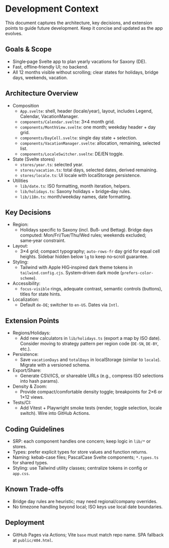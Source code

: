 # Development Context

This document captures the architecture, key decisions, and extension points to guide future development. Keep it concise and updated as the app evolves.

## Goals & Scope
- Single‑page Svelte app to plan yearly vacations for Saxony (DE).
- Fast, offline‑friendly UI; no backend.
- All 12 months visible without scrolling; clear states for holidays, bridge days, weekends, vacation.

## Architecture Overview
- Composition
  - `App.svelte`: shell, header (locale/year), layout, includes Legend, Calendar, VacationManager.
  - `components/Calendar.svelte`: 3×4 month grid.
  - `components/MonthView.svelte`: one month; weekday header + day grid.
  - `components/DayCell.svelte`: single day state + selection.
  - `components/VacationManager.svelte`: allocation, remaining, selected list.
  - `components/LocaleSwitcher.svelte`: DE/EN toggle.
- State (Svelte stores)
  - `stores/year.ts`: selected year.
  - `stores/vacation.ts`: total days, selected dates, derived remaining.
  - `stores/locale.ts`: UI locale with localStorage persistence.
- Utilities
  - `lib/date.ts`: ISO formatting, month iteration, helpers.
  - `lib/holidays.ts`: Saxony holidays + bridge‑day rules.
  - `lib/i18n.ts`: month/weekday names, date formatting.

## Key Decisions
- Region:
  - Holidays specific to Saxony (incl. Buß‑ und Bettag). Bridge days computed: Mon/Fri/Tue/Thu/Wed rules; weekends excluded; same‑year constraint.
- Layout:
  - 3×4 grid; compact typography; `auto-rows-fr` day grid for equal cell heights. Sidebar hidden below `lg` to keep no‑scroll guarantee.
- Styling:
  - Tailwind with Apple HIG‑inspired dark theme tokens in `tailwind.config.cjs`. System‑driven dark mode (`prefers-color-scheme`).
- Accessibility:
  - `focus-visible` rings, adequate contrast, semantic controls (buttons), titles for state hints.
- Localization:
  - Default `de-DE`; switcher to `en-US`. Dates via `Intl`.

## Extension Points
- Regions/Holidays:
  - Add new calculators in `lib/holidays.ts` (export a map by ISO date). Consider moving to strategy pattern per region code (`DE-SN`, `DE-BY`, etc.).
- Persistence:
  - Save `vacationDays` and `totalDays` in localStorage (similar to `locale`). Migrate with a versioned schema.
- Export/Share:
  - Generate CSV/ICS, or shareable URLs (e.g., compress ISO selections into hash params).
- Density & Zoom:
  - Provide compact/comfortable density toggle; breakpoints for 2×6 or 1×12 views.
- Tests/CI:
  - Add Vitest + Playwright smoke tests (render, toggle selection, locale switch). Wire into GitHub Actions.

## Coding Guidelines
- SRP: each component handles one concern; keep logic in `lib/*` or stores.
- Types: prefer explicit types for store values and function returns.
- Naming: kebab‑case files; PascalCase Svelte components; `*.types.ts` for shared types.
- Styling: use Tailwind utility classes; centralize tokens in config or `app.css`.

## Known Trade‑offs
- Bridge day rules are heuristic; may need regional/company overrides.
- No timezone handling beyond local; ISO keys use local date boundaries.

## Deployment
- GitHub Pages via Actions; Vite `base` must match repo name. SPA fallback at `public/404.html`.

